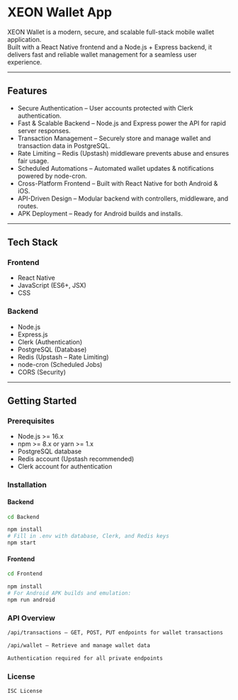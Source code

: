 # XEON Wallet App  

XEON Wallet is a modern, secure, and scalable full-stack mobile wallet application.  
Built with a React Native frontend and a Node.js + Express backend, it delivers fast and reliable wallet management for a seamless user experience.  

---

## Features  

- Secure Authentication – User accounts protected with Clerk authentication.  
- Fast & Scalable Backend – Node.js and Express power the API for rapid server responses.  
- Transaction Management – Securely store and manage wallet and transaction data in PostgreSQL.  
- Rate Limiting – Redis (Upstash) middleware prevents abuse and ensures fair usage.  
- Scheduled Automations – Automated wallet updates & notifications powered by node-cron.  
- Cross-Platform Frontend – Built with React Native for both Android & iOS.  
- API-Driven Design – Modular backend with controllers, middleware, and routes.  
- APK Deployment – Ready for Android builds and installs.  

---

## Tech Stack  

### Frontend  
- React Native  
- JavaScript (ES6+, JSX)  
- CSS  

### Backend  
- Node.js  
- Express.js  
- Clerk (Authentication)  
- PostgreSQL (Database)  
- Redis (Upstash – Rate Limiting)  
- node-cron (Scheduled Jobs)  
- CORS (Security)  

---

## Getting Started  

### Prerequisites  
- Node.js >= 16.x  
- npm >= 8.x or yarn >= 1.x  
- PostgreSQL database  
- Redis account (Upstash recommended)  
- Clerk account for authentication  

### Installation  

#### Backend  
```bash
cd Backend

npm install
# Fill in .env with database, Clerk, and Redis keys
npm start
```

#### Frontend
```bash
cd Frontend

npm install
# For Android APK builds and emulation:
npm run android
```

### API Overview

```bash
/api/transactions – GET, POST, PUT endpoints for wallet transactions

/api/wallet – Retrieve and manage wallet data

Authentication required for all private endpoints
```

### License
```bash
ISC License
```
